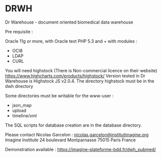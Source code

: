 # DRWH
Dr Warehouse - document oriented biomedical data warehouse

Pre requisite :

Oracle 11g or more, with Oracle text
PHP 5.3 and + with modules :
- OCI8
- LDAP
- CURL

You will need highstock (There is Non-commercial licence on their website)
	https://www.highcharts.com/products/highstock/
	Version tested in Dr Warehouse is Highstock JS v2.0.4.
The directory highstock must be in the dwh directory

Some directories must be writable for the www-user :
- json_map
- upload
- timeline/xml

The SQL scripts for database creation are in the database directory.


Please contact Nicolas Garcelon :
nicolas.garcelon@institutimagine.org
Imagine Institute
24 boulevard Montparnasse
75015 Paris
France

Demonstration available : https://imagine-plateforme-bdd.fr/dwh_pubmed/


